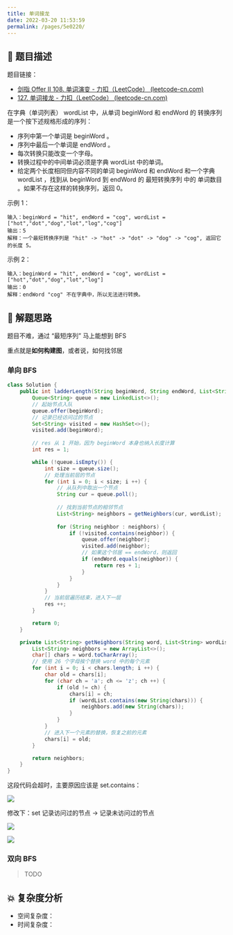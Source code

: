 ```yaml
---
title: 单词接龙
date: 2022-03-20 11:53:59
permalink: /pages/5e0220/
---
```


## 📃 题目描述

题目链接：

- [剑指 Offer II 108. 单词演变 - 力扣（LeetCode） (leetcode-cn.com)](https://leetcode-cn.com/problems/om3reC/)
- [127. 单词接龙 - 力扣（LeetCode） (leetcode-cn.com)](https://leetcode-cn.com/problems/word-ladder/)

在字典（单词列表） wordList 中，从单词 beginWord 和 endWord 的 转换序列 是一个按下述规格形成的序列：

- 序列中第一个单词是 beginWord 。
- 序列中最后一个单词是 endWord 。
- 每次转换只能改变一个字母。
- 转换过程中的中间单词必须是字典 wordList 中的单词。
- 给定两个长度相同但内容不同的单词 beginWord 和 endWord 和一个字典 wordList ，找到从 beginWord 到 endWord 的 最短转换序列 中的 单词数目 。如果不存在这样的转换序列，返回 0。

示例 1：

```
输入：beginWord = "hit", endWord = "cog", wordList = ["hot","dot","dog","lot","log","cog"]
输出：5
解释：一个最短转换序列是 "hit" -> "hot" -> "dot" -> "dog" -> "cog", 返回它的长度 5。
```

示例 2：

```
输入：beginWord = "hit", endWord = "cog", wordList = ["hot","dot","dog","lot","log"]
输出：0
解释：endWord "cog" 不在字典中，所以无法进行转换。
```

## 🔔 解题思路

题目不难，通过 “最短序列” 马上能想到 BFS

重点就是**如何构建图**，或者说，如何找邻居

### 单向 BFS


```java
class Solution {
    public int ladderLength(String beginWord, String endWord, List<String> wordList) {
        Queue<String> queue = new LinkedList<>();
        // 起始节点入队
        queue.offer(beginWord);
        // 记录已经访问过的节点
        Set<String> visited = new HashSet<>();
        visited.add(beginWord);
		
        // res 从 1 开始，因为 beginWord 本身也纳入长度计算
        int res = 1;

        while (!queue.isEmpty()) {
            int size = queue.size();
            // 处理当前层的节点
            for (int i = 0; i < size; i ++) {
                // 从队列中取出一个节点
                String cur = queue.poll();
                
                // 找到当前节点的相邻节点
                List<String> neighbors = getNeighbors(cur, wordList);
                
                for (String neighbor : neighbors) {
                    if (!visited.contains(neighbor)) {
                        queue.offer(neighbor);
                        visited.add(neighbor);
                        // 如果这个邻居 == endWord，则返回
                        if (endWord.equals(neighbor)) {
                            return res + 1;
                        }
                    }
                }
            }
            // 当前层遍历结束，进入下一层
            res ++;
        }

        return 0;
    }

    private List<String> getNeighbors(String word, List<String> wordList) {
        List<String> neighbors = new ArrayList<>();
        char[] chars = word.toCharArray();
        // 使用 26 个字母挨个替换 word 中的每个元素
        for (int i = 0; i < chars.length; i ++) {
            char old = chars[i];
            for (char ch = 'a'; ch <= 'z'; ch ++) {
                if (old != ch) {
                    chars[i] = ch;
                    if (wordList.contains(new String(chars))) {
                        neighbors.add(new String(chars));
                    }
                }
            }
            // 进入下一个元素的替换，恢复之前的元素
            chars[i] = old;
        }

        return neighbors;
    }
}
```

这段代码会超时，主要原因应该是 set.contains：

![](https://gitee.com/veal98/images/raw/master/img/20220316175317.png)

修改下：set 记录访问过的节点 -> 记录未访问过的节点

![](https://gitee.com/veal98/images/raw/master/img/20220316175936.png)

![](https://gitee.com/veal98/images/raw/master/img/20220316175957.png)

### 双向 BFS

> TODO

## 💥 复杂度分析

- 空间复杂度：
- 时间复杂度：
